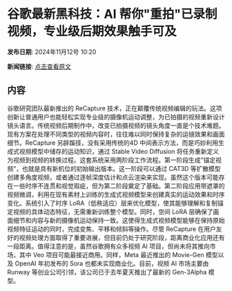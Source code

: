 # 谷歌最新黑科技：AI 帮你"重拍"已录制视频，专业级后期效果触手可及

**发布日期**: 2024年11月12号 10:20

**新闻链接**: [点击查看原文](https://www.aibase.com/zh/news/13156)

## 内容

谷歌研究团队最新推出的 ReCapture 技术，正在颠覆传统视频编辑的玩法。这项创新让普通用户也能轻松实现专业级的摄像机运动调整，为已拍摄的视频重新设计镜头语言。传统视频后期制作中，改变已拍摄视频的镜头角度一直是个技术难题。现有方案在处理不同类型的视频内容时，往往难以同时保持复杂的运镜效果和画面细节。ReCapture 另辟蹊径，没有采用传统的4D 中间表示方法，而是巧妙利用生成式视频模型中储存的运动知识，通过 Stable Video Diffusion 将任务重新定义为视频到视频的转换过程。这套系统采用两阶段工作流程。第一阶段生成"锚定视频"，也就是具有新机位的初始输出版本。这一阶段可以通过 CAT3D 等扩散模型创建多角度视频，或者通过逐帧深度估计和点云渲染来实现。虽然这个版本可能存在一些时序不连贯和视觉瑕疵，但为第二阶段奠定了基础。第二阶段应用带遮罩的视频微调，利用在现有素材上训练的生成式视频模型来创建真实的运动效果和时序变化。系统引入了时序 LoRA（低秩适应）层来优化模型，使其能够理解和复制锚定视频的具体动态特征，无需重新训练整个模型。同时，空间 LoRA 层确保了画面细节和内容与新的摄像机运动保持一致。这使得生成式视频模型能够在保持原始视频特征运动的同时，完成变焦、平移和倾斜等操作。尽管 ReCapture 在用户友好的视频处理方面取得了重要进展，但目前仍处于研究阶段，距离商业化应用还有一段距离。值得注意的是，虽然谷歌拥有众多视频 AI 项目，但尚未将其推向市场，其中 Veo 项目可能最接近商用。同样，Meta 最近推出的 Movie-Gen 模型以及 OpenAI 年初发布的 Sora 也都未实现商业化。目前，视频 AI 市场主要由 Runway 等创业公司引领，该公司已于去年夏天推出了最新的 Gen-3Alpha 模型。
